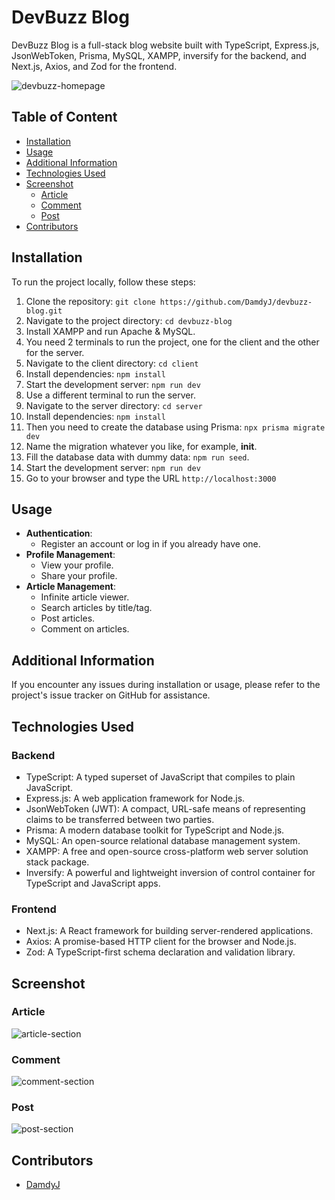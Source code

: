 # DevBuzz Blog

DevBuzz Blog is a full-stack blog website built with TypeScript, Express.js, JsonWebToken, Prisma, MySQL, XAMPP, inversify for the backend, and Next.js, Axios, and Zod for the frontend.

![devbuzz-homepage](https://github.com/DamdyJ/devbuzz-blog/assets/152348339/adfc4fe6-1a20-4ad0-b980-cf2ed91df5f2)
## Table of Content
- [Installation](#installation)
- [Usage](#usage)
- [Additional Information](#additional-information)
- [Technologies Used](#technologies-used)
- [Screenshot](#screenshot)
  - [Article](#article)
  - [Comment](#comment)
  - [Post](#post)
- [Contributors](#contributors)

## Installation

To run the project locally, follow these steps:

1. Clone the repository: `git clone https://github.com/DamdyJ/devbuzz-blog.git`
2. Navigate to the project directory: `cd devbuzz-blog`
3. Install XAMPP and run Apache & MySQL.
4. You need 2 terminals to run the project, one for the client and the other for the server.
5. Navigate to the client directory: `cd client`
6. Install dependencies: `npm install`
7. Start the development server: `npm run dev`
8. Use a different terminal to run the server.
9. Navigate to the server directory: `cd server`
10. Install dependencies: `npm install`
11. Then you need to create the database using Prisma: `npx prisma migrate dev`
12. Name the migration whatever you like, for example, **init**.
13. Fill the database data with dummy data: `npm run seed`.
14. Start the development server: `npm run dev`
15. Go to your browser and type the URL `http://localhost:3000`

## Usage

- **Authentication**: 
  - Register an account or log in if you already have one.
- **Profile Management**:
  - View your profile.
  - Share your profile.
- **Article Management**:
  - Infinite article viewer.
  - Search articles by title/tag.
  - Post articles.
  - Comment on articles.

## Additional Information

If you encounter any issues during installation or usage, please refer to the project's issue tracker on GitHub for assistance.

## Technologies Used

### Backend

- TypeScript: A typed superset of JavaScript that compiles to plain JavaScript.
- Express.js: A web application framework for Node.js.
- JsonWebToken (JWT): A compact, URL-safe means of representing claims to be transferred between two parties.
- Prisma: A modern database toolkit for TypeScript and Node.js.
- MySQL: An open-source relational database management system.
- XAMPP: A free and open-source cross-platform web server solution stack package.
- Inversify: A powerful and lightweight inversion of control container for TypeScript and JavaScript apps.

### Frontend

- Next.js: A React framework for building server-rendered applications.
- Axios: A promise-based HTTP client for the browser and Node.js.
- Zod: A TypeScript-first schema declaration and validation library.

## Screenshot
### Article
![article-section](https://github.com/DamdyJ/devbuzz-blog/assets/152348339/5497dab8-95b1-4daf-9da3-de70d7491b8e)

### Comment
![comment-section](https://github.com/DamdyJ/devbuzz-blog/assets/152348339/125173b7-05f6-42b3-9d80-6d485978c0c5)

### Post
![post-section](https://github.com/DamdyJ/devbuzz-blog/assets/152348339/9d04ee09-d112-499d-905a-bf86c7dbca5d)

## Contributors

- [DamdyJ](https://github.com/DamdyJ)

